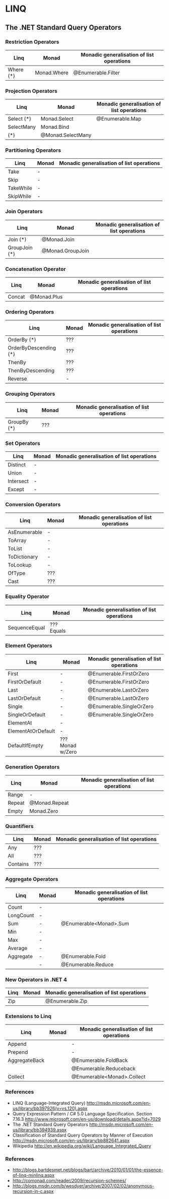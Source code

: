 ﻿LINQ
====

The .NET Standard Query Operators
---------------------------------

### Restriction Operators

Linq                  | Monad<T>             | Monadic generalisation of list operations
--------------------- | -------------------- | ------------------------------------------
Where (*)             | Monad<T>.Where       | @Enumerable<T>.Filter

### Projection Operators

Linq                  | Monad<T>             | Monadic generalisation of list operations
--------------------- | -------------------- | ------------------------------------------
Select (*)            | Monad<T>.Select      | @Enumerable<T>.Map
SelectMany            | Monad<T>.Bind        |
(*)                   | @Monad<T>.SelectMany |

### Partitioning Operators

Linq                  | Monad<T>             | Monadic generalisation of list operations
--------------------- | -------------------- | ------------------------------------------
Take                  | -                    |
Skip                  | -                    |
TakeWhile             | -                    |
SkipWhile             | -                    |

### Join Operators

Linq                  | Monad<T>             | Monadic generalisation of list operations
--------------------- | -------------------- | ------------------------------------------
Join (*)              | @Monad<T>.Join       |
GroupJoin (*)         | @Monad<T>.GroupJoin  |

### Concatenation Operator

Linq                  | Monad<T>             | Monadic generalisation of list operations
--------------------- | -------------------- | ------------------------------------------
Concat                | @Monad<T>.Plus       |


### Ordering Operators

Linq                  | Monad<T>             | Monadic generalisation of list operations
--------------------- | -------------------- | ------------------------------------------
OrderBy (*)           | ???                  |
OrderByDescending (*) | ???                  |
ThenBy                | ???                  |
ThenByDescending      | ???                  |
Reverse               | -                    |

### Grouping Operators

Linq                  | Monad<T>             | Monadic generalisation of list operations
--------------------- | -------------------- | ------------------------------------------
GroupBy (*)           | ???                  |

### Set Operators

Linq                  | Monad<T>             | Monadic generalisation of list operations
--------------------- | -------------------- | ------------------------------------------
Distinct              | -                    |
Union                 | -                    |
Intersect             | -                    |
Except                | -                    |

### Conversion Operators

Linq                  | Monad<T>             | Monadic generalisation of list operations
--------------------- | -------------------- | ------------------------------------------
AsEnumerable          | -                    |
ToArray               | -                    |
ToList                | -                    |
ToDictionary          | -                    |
ToLookup              | -                    |
OfType                | ???                  |
Cast                  | ???                  |

### Equality Operator

Linq                  | Monad<T>             | Monadic generalisation of list operations
--------------------- | -------------------- | ------------------------------------------
SequenceEqual         | ??? Equals           |

### Element Operators

Linq                  | Monad<T>             | Monadic generalisation of list operations
--------------------- | -------------------- | ------------------------------------------
First                 | -                    | @Enumerable<T>.FirstOrZero
FirstOrDefault        | -                    | @Enumerable<T>.FirstOrZero
Last                  | -                    | @Enumerable<T>.LastOrZero
LastOrDefault         | -                    | @Enumerable<T>.LastOrZero
Single                | -                    | @Enumerable<T>.SingleOrZero
SingleOrDefault       | -                    | @Enumerable<T>.SingleOrZero
ElementAt             | -                    |
ElementAtOrDefault    | -                    |
DefaultIfEmpty        | ??? Monad w/Zero     |

### Generation Operators

Linq                  | Monad<T>             | Monadic generalisation of list operations
--------------------- | -------------------- | ------------------------------------------
Range                 | -                    |
Repeat                | @Monad<T>.Repeat     |
Empty                 | Monad<T>.Zero        |

### Quantifiers

Linq                  | Monad<T>             | Monadic generalisation of list operations
--------------------- | -------------------- | ------------------------------------------
Any                   | ???                  |
All                   | ???                  |
Contains              | ???                  |

### Aggregate Operators

Linq                  | Monad<T>             | Monadic generalisation of list operations
--------------------- | -------------------- | ------------------------------------------
Count                 | -                    |
LongCount             | -                    |
Sum                   | -                    | @Enumerable<Monad<T>>.Sum
Min                   | -                    |
Max                   | -                    |
Average               | -                    |
Aggregate             | -                    | @Enumerable<T>.Fold
                      | -                    | @Enumerable<T>.Reduce

### New Operators in .NET 4

Linq                  | Monad<T>             | Monadic generalisation of list operations
--------------------- | -------------------- | ------------------------------------------
Zip                   |                      | @Enumerable<T>.Zip

### Extensions to Linq

Linq                  | Monad<T>             | Monadic generalisation of list operations
--------------------- | -------------------- | ------------------------------------------
Append                |                      | -
Prepend               |                      | -
AggregateBack         |                      | @Enumerable<T>.FoldBack
                      |                      | @Enumerable<T>.Reduceback
Collect               |                      | @Enumerable<Monad<T>>.Collect

### References

+ LINQ (Language-Integrated Query)
  http://msdn.microsoft.com/en-us/library/bb397926(v=vs.120).aspx
+ Query Expression Pattern / C# 5.0 Language Specification. Section 7.16.3
  http://www.microsoft.com/en-us/download/details.aspx?id=7029
+ The .NET Standard Query Operators
  http://msdn.microsoft.com/en-us/library/bb394939.aspx
+ Classification of Standard Query Operators by Manner of Execution
  http://msdn.microsoft.com/en-us/library/bb882641.aspx
+ Wikipedia
  http://en.wikipedia.org/wiki/Language_Integrated_Query

### References

+ http://blogs.bartdesmet.net/blogs/bart/archive/2010/01/01/the-essence-of-linq-minlinq.aspx
+ http://comonad.com/reader/2009/recursion-schemes/
+ http://blogs.msdn.com/b/wesdyer/archive/2007/02/02/anonymous-recursion-in-c.aspx

